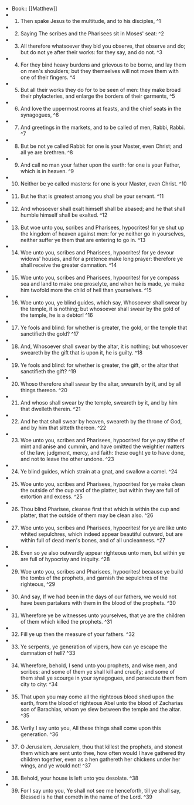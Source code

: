 - Book:: [[Matthew]]
- 1. Then spake Jesus to the multitude, and to his disciples, ^1
- 2. Saying The scribes and the Pharisees sit in Moses' seat: ^2
- 3. All therefore whatsoever they bid you observe, that observe and do; but do not ye after their works: for they say, and do not. ^3
- 4. For they bind heavy burdens and grievous to be borne, and lay them on men's shoulders; but they themselves will not move them with one of their fingers. ^4
- 5. But all their works they do for to be seen of men: they make broad their phylacteries, and enlarge the borders of their garments, ^5
- 6. And love the uppermost rooms at feasts, and the chief seats in the synagogues, ^6
- 7. And greetings in the markets, and to be called of men, Rabbi, Rabbi. ^7
- 8. But be not ye called Rabbi: for one is your Master, even Christ; and all ye are brethren. ^8
- 9. And call no man your father upon the earth: for one is your Father, which is in heaven. ^9
- 10. Neither be ye called masters: for one is your Master, even Christ. ^10
- 11. But he that is greatest among you shall be your servant. ^11
- 12. And whosoever shall exalt himself shall be abased; and he that shall humble himself shall be exalted. ^12
- 13. But woe unto you, scribes and Pharisees, hypocrites! for ye shut up the kingdom of heaven against men: for ye neither go in yourselves, neither suffer ye them that are entering to go in. ^13
- 14. Woe unto you, scribes and Pharisees, hypocrites! for ye devour widows' houses, and for a pretence make long prayer: therefore ye shall receive the greater damnation. ^14
- 15. Woe unto you, scribes and Pharisees, hypocrites! for ye compass sea and land to make one proselyte, and when he is made, ye make him twofold more the child of hell than yourselves. ^15
- 16. Woe unto you, ye blind guides, which say, Whosoever shall swear by the temple, it is nothing; but whosoever shall swear by the gold of the temple, he is a debtor! ^16
- 17. Ye fools and blind: for whether is greater, the gold, or the temple that sanctifieth the gold? ^17
- 18. And, Whosoever shall swear by the altar, it is nothing; but whosoever sweareth by the gift that is upon it, he is guilty. ^18
- 19. Ye fools and blind: for whether is greater, the gift, or the altar that sanctifieth the gift? ^19
- 20. Whoso therefore shall swear by the altar, sweareth by it, and by all things thereon. ^20
- 21. And whoso shall swear by the temple, sweareth by it, and by him that dwelleth therein. ^21
- 22. And he that shall swear by heaven, sweareth by the throne of God, and by him that sitteth thereon. ^22
- 23. Woe unto you, scribes and Pharisees, hypocrites! for ye pay tithe of mint and anise and cummin, and have omitted the weightier matters of the law, judgment, mercy, and faith: these ought ye to have done, and not to leave the other undone. ^23
- 24. Ye blind guides, which strain at a gnat, and swallow a camel. ^24
- 25. Woe unto you, scribes and Pharisees, hypocrites! for ye make clean the outside of the cup and of the platter, but within they are full of extortion and excess. ^25
- 26. Thou blind Pharisee, cleanse first that which is within the cup and platter, that the outside of them may be clean also. ^26
- 27. Woe unto you, scribes and Pharisees, hypocrites! for ye are like unto whited sepulchres, which indeed appear beautiful outward, but are within full of dead men's bones, and of all uncleanness. ^27
- 28. Even so ye also outwardly appear righteous unto men, but within ye are full of hypocrisy and iniquity. ^28
- 29. Woe unto you, scribes and Pharisees, hypocrites! because ye build the tombs of the prophets, and garnish the sepulchres of the righteous, ^29
- 30. And say, If we had been in the days of our fathers, we would not have been partakers with them in the blood of the prophets. ^30
- 31. Wherefore ye be witnesses unto yourselves, that ye are the children of them which killed the prophets. ^31
- 32. Fill ye up then the measure of your fathers. ^32
- 33. Ye serpents, ye generation of vipers, how can ye escape the damnation of hell? ^33
- 34. Wherefore, behold, I send unto you prophets, and wise men, and scribes: and some of them ye shall kill and crucify; and some of them shall ye scourge in your synagogues, and persecute them from city to city: ^34
- 35. That upon you may come all the righteous blood shed upon the earth, from the blood of righteous Abel unto the blood of Zacharias son of Barachias, whom ye slew between the temple and the altar. ^35
- 36. Verily I say unto you, All these things shall come upon this generation. ^36
- 37. O Jerusalem, Jerusalem, thou that killest the prophets, and stonest them which are sent unto thee, how often would I have gathered thy children together, even as a hen gathereth her chickens under her wings, and ye would not! ^37
- 38. Behold, your house is left unto you desolate. ^38
- 39. For I say unto you, Ye shall not see me henceforth, till ye shall say, Blessed is he that cometh in the name of the Lord. ^39
